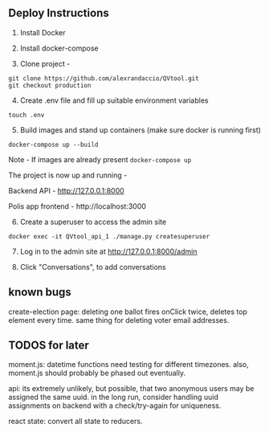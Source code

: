 ## Deploy Instructions

1. Install Docker

2. Install docker-compose

3. Clone project -
```
git clone https://github.com/alexrandaccio/QVtool.git
git checkout production
```

4. Create .env file and fill up suitable environment variables

```
touch .env
```

5. Build images and stand up containers (make sure docker is running first)

```
docker-compose up --build
```

Note - If images are already present ```docker-compose up```

The project is now up and running -

Backend API - http://127.0.0.1:8000

Polis app frontend - http://localhost:3000

6. Create a superuser to access the admin site

```
docker exec -it QVtool_api_1 ./manage.py createsuperuser
```

7. Log in to the admin site at http://127.0.0.1:8000/admin

8. Click "Conversations", to add conversations


## known bugs

create-election page:
deleting one ballot fires onClick twice, deletes top element every time.
same thing for deleting voter email addresses.

## TODOS for later

moment.js:
datetime functions need testing for different timezones.
also, moment.js should probably be phased out eventually.

api:
its extremely unlikely, but possible, that two anonymous users may be assigned
the same uuid. in the long run, consider handling uuid assignments on backend
with a check/try-again for uniqueness.

react state:
convert all state to reducers.
